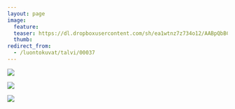 ```yaml
---
layout: page
image:
  feature:
  teaser: https://dl.dropboxusercontent.com/sh/ea1wtnz7z734o12/AABpQbBCV3Cmx9MHDB3uZ2gRa/luontokuvat/talvi/DS40245-245px.jpg
  thumb:
redirect_from:
  - /luontokuvat/talvi/00037
---
```


[![](https://dl.dropboxusercontent.com/sh/ea1wtnz7z734o12/AABMLWB8DCWBsGgEthNKiuNJa/luontokuvat/talvi/DS40237-800px.jpg)](https://dl.dropboxusercontent.com/sh/ea1wtnz7z734o12/AAAa4wJKGVt3QCearBBGufDva/luontokuvat/talvi/DS40237.jpg)

[![](https://dl.dropboxusercontent.com/sh/ea1wtnz7z734o12/AACOFjzF9No43c_2gcveEU6Ea/luontokuvat/talvi/DS40235-800px.jpg)](https://dl.dropboxusercontent.com/sh/ea1wtnz7z734o12/AABo5BxAG4gl-Z7r_ZcEntlca/luontokuvat/talvi/DS40235.jpg)

[![](https://dl.dropboxusercontent.com/sh/ea1wtnz7z734o12/AACky6w3G63hmWi0s1xOqk0-a/luontokuvat/talvi/DS40245-800px.jpg)](https://dl.dropboxusercontent.com/sh/ea1wtnz7z734o12/AABnWiJSepqwW2-A7p6tLtepa/luontokuvat/talvi/DS40245.jpg)

